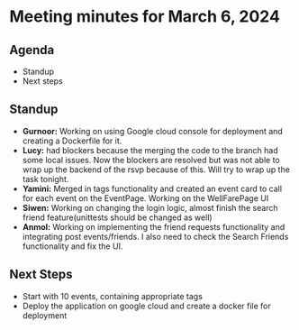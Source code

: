 # Meeting minutes for March 6, 2024

## Agenda
- Standup
- Next steps

## Standup
- **Gurnoor:** Working on using Google cloud console for deployment and creating a Dockerfile for it.
- **Lucy:** had blockers because the merging the code to the branch had some local issues. Now the blockers are resolved but was not able to wrap up the backend of the rsvp because of this. Will try to wrap up the task tonight.
- **Yamini:** Merged in tags functionality and created an event card to call for each event on the EventPage. Working on the WellFarePage UI
- **Siwen:** Working on changing the login logic, almost finish the search friend feature(unittests should be changed as well)
- **Anmol:** Working on implementing the friend requests functionality and integrating post events/friends. I also need to check the Search Friends functionality and fix the UI. 

## Next Steps
- Start with 10 events, containing appropriate tags
- Deploy the application on google cloud and create a docker file for deployment
